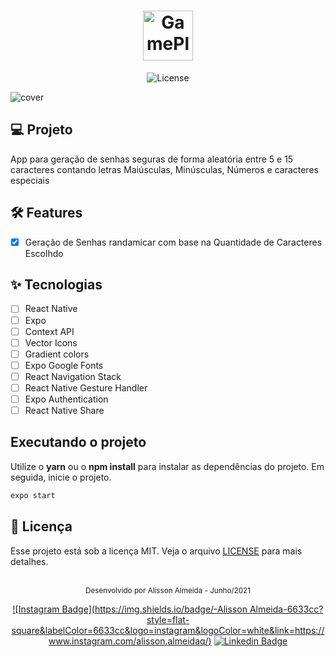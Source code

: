 <h1 align="center">
  <img alt="GamePlay" height="80" title="Plant Manager" src="https://play-lh.googleusercontent.com/EhmTVPsOuzPJXuKB_gWzZzjMd_7-xfFTHJ0CP5gJ8L8otde6-AovpQbRC1axJStLr7PH=w240-h480-rw" />
</h1>

<p align="center">
  <img alt="License" src="https://img.shields.io/static/v1?label=license&message=MIT&color=E51C44&labelColor=0A1033">

![cover](https://play-lh.googleusercontent.com/LNwHV3liYm8Eg7FmWqO5UnPcPUJ48C7stIBAeFmGsl5o6l1imhDxgeaIOhyWzKHY9ps=w526-h296-rw)


## 💻 Projeto
App para geração de senhas seguras de forma aleatória entre 5 e 15 caracteres contando letras Maiúsculas, Minúsculas, Números e caracteres especiais

## :hammer_and_wrench: Features 

-   [x] Geração de Senhas randamicar com base na Quantidade de Caracteres Escolhdo


## ✨ Tecnologias

-   [ ] React Native
-   [ ] Expo
-   [ ] Context API
-   [ ] Vector Icons
-   [ ] Gradient colors
-   [ ] Expo Google Fonts
-   [ ] React Navigation Stack
-   [ ] React Native Gesture Handler
-   [ ] Expo Authentication
-   [ ] React Native Share

## Executando o projeto

Utilize o **yarn** ou o **npm install** para instalar as dependências do projeto.
Em seguida, inicie o projeto.

```cl
expo start
```

## 📄 Licença

Esse projeto está sob a licença MIT. Veja o arquivo [LICENSE](LICENSE.md) para mais detalhes.

<br />

<div align="center">
  <small>Desenvolvido por Alisson Almeida - Junho/2021</small>

  [![Instagram Badge](https://img.shields.io/badge/-Alisson Almeida-6633cc?style=flat-square&labelColor=6633cc&logo=instagram&logoColor=white&link=https://www.instagram.com/alisson.almeidaq/)](https://www.instagram.com/alisson.almeidaq/) 
  [![Linkedin Badge](https://img.shields.io/badge/-Rodrigo%20Gonçalves%20Santana-6633cc?style=flat-square&logo=Linkedin&logoColor=white&link=https://www.linkedin.com/in/rodrigo-gon%C3%A7alves-santana/)](https://www.linkedin.com/in/rodrigo-gon%C3%A7alves-santana/) 
</div>
